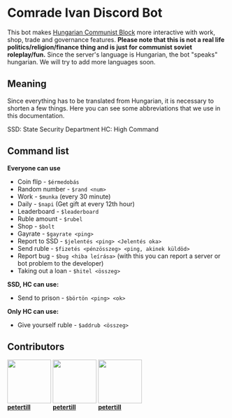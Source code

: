 # Comrade Ivan Discord Bot

This bot makes [Hungarian Communist Block](https://www.google.com) more interactive with work, shop, trade and governance features. **Please note that this is not a real life politics/religion/finance thing and is just for communist soviet roleplay/fun.** Since the server's language is Hungarian, the bot "speaks" hungarian. We will try to add more languages soon.

## Meaning
Since everything has to be translated from Hungarian, it is necessary to shorten a few things. Here you can see some abbreviations that we use in this documentation.

SSD: State Security Department
HC: High Command

## Command list

**Everyone can use**
* Coin flip - `$érmedobás`
* Random number - `$rand <num>`
* Work - `$munka` (every 30 minute)
* Daily - `$napi` (Get gift at every 12th hour)
* Leaderboard - `$leaderboard`
* Ruble amount - `$rubel`
* Shop - `$bolt`
* Gayrate - `$gayrate <ping>`
* Report to SSD - `$jelentés <ping> <Jelentés oka>`
* Send ruble - `$fizetés <pénzösszeg> <ping, akinek küldöd>`
* Report bug - `$bug <hiba leírása>` (with this you can report a server or bot problem to the developer)
* Taking out a loan - `$hitel <összeg>`

**SSD, HC can use:**
* Send to prison - `$börtön <ping> <ok>`

**Only HC can use:**
* Give yourself ruble - `$addrub <összeg>`

## Contributors
<a href="https://github.com/petertill" style="display: inline-block;">
<img src="https://avatars.githubusercontent.com/u/110157961?v=4" data-canonical-src="https://avatars.githubusercontent.com/u/110157961?v=4" width="100" height="100" /><br><b>petertill</b>
  </a>
  <a href="https://github.com/petertill" style="display: inline-block;">
<img src="https://avatars.githubusercontent.com/u/110157961?v=4" data-canonical-src="https://avatars.githubusercontent.com/u/110157961?v=4" width="100" height="100" /><br><b>petertill</b>
  </a>
  <a href="https://github.com/petertill" style="display: inline-block;">
<img src="https://avatars.githubusercontent.com/u/110157961?v=4" data-canonical-src="https://avatars.githubusercontent.com/u/110157961?v=4" width="100" height="100" /><br><b>petertill</b>
  </a>

